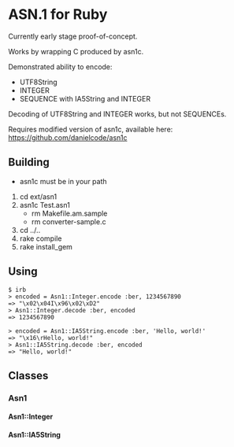 ASN.1 for Ruby
==============

Currently early stage proof-of-concept.

Works by wrapping C produced by asn1c.

Demonstrated ability to encode:
* UTF8String
* INTEGER
* SEQUENCE with IA5String and INTEGER

Decoding of UTF8String and INTEGER works, but not SEQUENCEs.

Requires modified version of asn1c, available here:
https://github.com/danielcode/asn1c

Building
--------
* asn1c must be in your path

1. cd ext/asn1
2. asn1c Test.asn1
   * rm Makefile.am.sample
   * rm converter-sample.c
3. cd ../..
4. rake compile
5. rake install_gem

Using
-------
    $ irb
    > encoded = Asn1::Integer.encode :ber, 1234567890
    => "\x02\x04I\x96\x02\xD2"
    > Asn1::Integer.decode :ber, encoded
    => 1234567890

    > encoded = Asn1::IA5String.encode :ber, 'Hello, world!'
    => "\x16\rHello, world!"
    > Asn1::IA5String.decode :ber, encoded
    => "Hello, world!"

Classes
-------

### Asn1

#### Asn1::Integer

#### Asn1::IA5String
